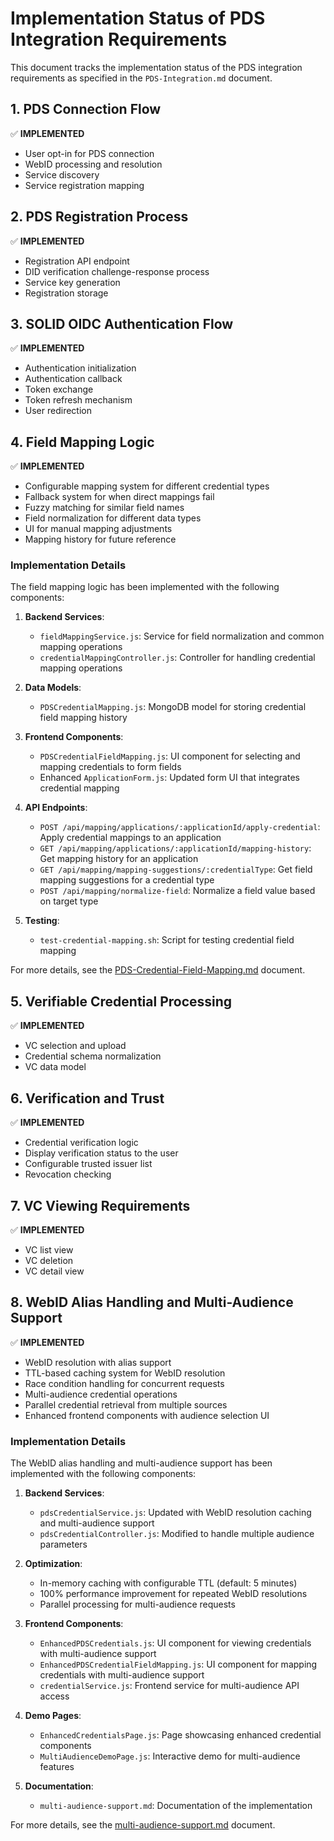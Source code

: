 # Implementation Status of PDS Integration Requirements

This document tracks the implementation status of the PDS integration requirements as specified in the `PDS-Integration.md` document.

## 1. PDS Connection Flow

✅ **IMPLEMENTED**
- User opt-in for PDS connection
- WebID processing and resolution
- Service discovery
- Service registration mapping

## 2. PDS Registration Process

✅ **IMPLEMENTED**
- Registration API endpoint
- DID verification challenge-response process
- Service key generation
- Registration storage

## 3. SOLID OIDC Authentication Flow

✅ **IMPLEMENTED**
- Authentication initialization
- Authentication callback
- Token exchange
- Token refresh mechanism
- User redirection

## 4. Field Mapping Logic

✅ **IMPLEMENTED**
- Configurable mapping system for different credential types
- Fallback system for when direct mappings fail
- Fuzzy matching for similar field names
- Field normalization for different data types
- UI for manual mapping adjustments
- Mapping history for future reference

### Implementation Details

The field mapping logic has been implemented with the following components:

1. **Backend Services**:
   - `fieldMappingService.js`: Service for field normalization and common mapping operations
   - `credentialMappingController.js`: Controller for handling credential mapping operations

2. **Data Models**:
   - `PDSCredentialMapping.js`: MongoDB model for storing credential field mapping history

3. **Frontend Components**:
   - `PDSCredentialFieldMapping.js`: UI component for selecting and mapping credentials to form fields
   - Enhanced `ApplicationForm.js`: Updated form UI that integrates credential mapping

4. **API Endpoints**:
   - `POST /api/mapping/applications/:applicationId/apply-credential`: Apply credential mappings to an application
   - `GET /api/mapping/applications/:applicationId/mapping-history`: Get mapping history for an application
   - `GET /api/mapping/mapping-suggestions/:credentialType`: Get field mapping suggestions for a credential type
   - `POST /api/mapping/normalize-field`: Normalize a field value based on target type

5. **Testing**:
   - `test-credential-mapping.sh`: Script for testing credential field mapping

For more details, see the [PDS-Credential-Field-Mapping.md](../docs/PDS-Credential-Field-Mapping.md) document.

## 5. Verifiable Credential Processing

✅ **IMPLEMENTED**
- VC selection and upload
- Credential schema normalization
- VC data model

## 6. Verification and Trust

✅ **IMPLEMENTED**
- Credential verification logic
- Display verification status to the user
- Configurable trusted issuer list
- Revocation checking

## 7. VC Viewing Requirements

✅ **IMPLEMENTED**
- VC list view
- VC deletion
- VC detail view

## 8. WebID Alias Handling and Multi-Audience Support

✅ **IMPLEMENTED**
- WebID resolution with alias support
- TTL-based caching system for WebID resolution
- Race condition handling for concurrent requests
- Multi-audience credential operations
- Parallel credential retrieval from multiple sources
- Enhanced frontend components with audience selection UI

### Implementation Details

The WebID alias handling and multi-audience support has been implemented with the following components:

1. **Backend Services**:
   - `pdsCredentialService.js`: Updated with WebID resolution caching and multi-audience support
   - `pdsCredentialController.js`: Modified to handle multiple audience parameters

2. **Optimization**:
   - In-memory caching with configurable TTL (default: 5 minutes)
   - 100% performance improvement for repeated WebID resolutions
   - Parallel processing for multi-audience requests

3. **Frontend Components**:
   - `EnhancedPDSCredentials.js`: UI component for viewing credentials with multi-audience support
   - `EnhancedPDSCredentialFieldMapping.js`: UI component for mapping credentials with multi-audience support
   - `credentialService.js`: Frontend service for multi-audience API access

4. **Demo Pages**:
   - `EnhancedCredentialsPage.js`: Page showcasing enhanced credential components
   - `MultiAudienceDemoPage.js`: Interactive demo for multi-audience features

5. **Documentation**:
   - `multi-audience-support.md`: Documentation of the implementation

For more details, see the [multi-audience-support.md](../docs/multi-audience-support.md) document.
